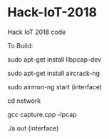 # Hack-IoT-2018
Hack IoT 2018 code

To Build:

sudo apt-get install libpcap-dev

sudo apt-get install aircrack-ng

sudo airmon-ng start (interface)

cd network

gcc capture.cpp -lpcap

./a.out (interface)
